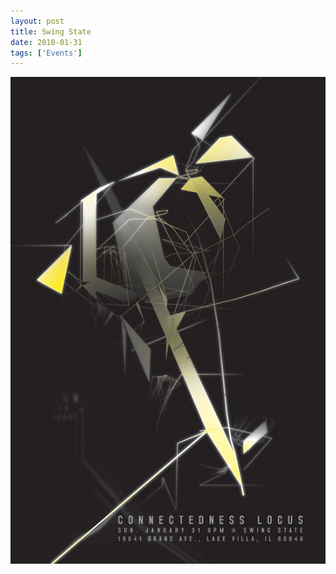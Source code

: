 ```yaml
---
layout: post
title: Swing State
date: 2010-01-31
tags: ['Events']
---
```

![Swing State](/assets/images/2010-01-31.jpg)
